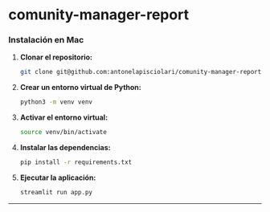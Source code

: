 # comunity-manager-report

### Instalación en Mac

1. **Clonar el repositorio:**
   ```bash
   git clone git@github.com:antonelapisciolari/comunity-manager-report.git
   ```
2. **Crear un entorno virtual de Python:**
   ```bash
   python3 -m venv venv
   ```
3. **Activar el entorno virtual:**
   ```bash
   source venv/bin/activate
   ```
4. **Instalar las dependencias:**
   ```bash
   pip install -r requirements.txt
   ```
5. **Ejecutar la aplicación:**
   ```bash
   streamlit run app.py
   ```

---